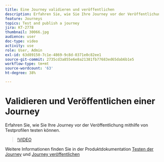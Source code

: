 ```yaml
---
title: Eine Journey validieren und veröffentlichen
description: Erfahren Sie, wie Sie Ihre Journey vor der Veröffentlichung mithilfe von Testprofilen testen können.
feature: Journeys
topics: Test and publish a journey
jira: KT-2778
thumbnail: 30066.jpg
audience: user
doc-type: video
activity: use
role: User, Admin
exl-id: 63d89150-7c1e-4869-9c8d-0371e0c82ee1
source-git-commit: 2735cd3a855e6e8a21381fb77683ed65dab6b1e5
workflow-type: tm+mt
source-wordcount: '63'
ht-degree: 38%

---
```


# Validieren und Veröffentlichen einer Journey

Erfahren Sie, wie Sie Ihre Journey vor der Veröffentlichung mithilfe von Testprofilen testen können.

>[!VIDEO](https://video.tv.adobe.com/v/30066?quality=12&learn=on)

Weitere Informationen finden Sie in der Produktdokumentation [Testen der Journey](https://experienceleague.adobe.com/docs/journeys/using/building-journeys/testing-the-journey.html?lang=de)
und [Journey veröffentlichen](https://experienceleague.adobe.com/docs/journeys/using/building-journeys/publishing-the-journey.html?lang=de)
